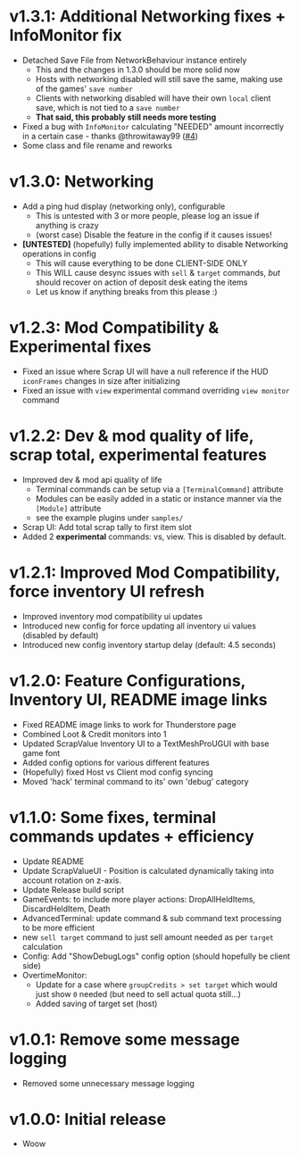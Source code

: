 # v1.3.1: Additional Networking fixes + InfoMonitor fix

- Detached Save File from NetworkBehaviour instance entirely
  - This and the changes in 1.3.0 should be more solid now
  - Hosts with networking disabled will still save the same, making use of the games' `save number`
  - Clients with networking disabled will have their own `local` client save, which is not tied to a `save number`
  - **That said, this probably still needs more testing**
- Fixed a bug with `InfoMonitor` calculating "NEEDED" amount incorrectly in a certain case - thanks @throwitaway99 ([#4](https://github.com/remiX-/QualityCompany/issues/4#issuecomment-1940570052))
- Some class and file rename and reworks

# v1.3.0: Networking

- Add a ping hud display (networking only), configurable
  - This is untested with 3 or more people, please log an issue if anything is crazy
  - (worst case) Disable the feature in the config if it causes issues!
- **[UNTESTED]** (hopefully) fully implemented ability to disable Networking operations in config
  - This will cause everything to be done CLIENT-SIDE ONLY
  - This WILL cause desync issues with `sell` & `target` commands, *but* should recover on action of deposit desk eating the items
  - Let us know if anything breaks from this please :)

# v1.2.3: Mod Compatibility & Experimental fixes

- Fixed an issue where Scrap UI will have a null reference if the HUD `iconFrames` changes in size after initializing
- Fixed an issue with `view` experimental command overriding `view monitor` command

# v1.2.2: Dev & mod quality of life, scrap total, experimental features

- Improved dev & mod api quality of life
  - Terminal commands can be setup via a `[TerminalCommand]` attribute
  - Modules can be easily added in a static or instance manner via the `[Module]` attribute
  - see the example plugins under `samples/`
- Scrap UI: Add total scrap tally to first item slot
- Added 2 **experimental** commands: vs, view. This is disabled by default.

# v1.2.1: Improved Mod Compatibility, force inventory UI refresh

- Improved inventory mod compatibility ui updates
- Introduced new config for force updating all inventory ui values (disabled by default)
- Introduced new config inventory startup delay (default: 4.5 seconds)

# v1.2.0: Feature Configurations, Inventory UI, README image links

- Fixed README image links to work for Thunderstore page
- Combined Loot & Credit monitors into 1
- Updated ScrapValue Inventory UI to a TextMeshProUGUI with base game font
- Added config options for various different features
- (Hopefully) fixed Host vs Client mod config syncing
- Moved 'hack' terminal command to its' own 'debug' category

# v1.1.0: Some fixes, terminal commands updates + efficiency

- Update README
- Update ScrapValueUI - Position is calculated dynamically taking into account rotation on z-axis.
- Update Release build script
- GameEvents: to include more player actions: DropAllHeldItems, DiscardHeldItem, Death
- AdvancedTerminal: update command & sub command text processing to be more efficient
- new `sell target` command to just sell amount needed as per `target` calculation
- Config: Add "ShowDebugLogs" config option (should hopefully be client side)
- OvertimeMonitor:
  - Update for a case where `groupCredits > set target` which would just show `0` needed (but need to sell actual quota still...)
  - Added saving of target set (host)

# v1.0.1: Remove some message logging

- Removed some unnecessary message logging

# v1.0.0: Initial release

- Woow

